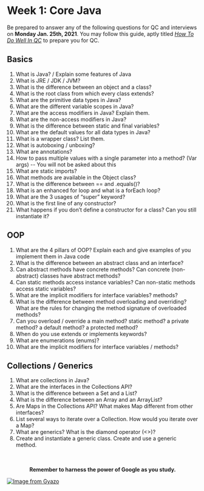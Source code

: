 # Week 1: Core Java
Be prepared to answer any of the following questions for QC and interviews on **Monday Jan. 25th, 2021**.  You may follow this guide, aptly titled [*How To Do Well In QC*](https://github.com/210119-ROC/demos/blob/main/week1/how-to-do-well-in-qc.md) to prepare you for QC.

## Basics
1. What is Java? / Explain some features of Java
2. What is JRE / JDK / JVM?
3. What is the difference between an object and a class?
4. What is the root class from which every class extends?
5. What are the primitive data types in Java?
6. What are the different variable scopes in Java?
7. What are the access modifiers in Java? Explain them.
8. What are the non-access modifiers in Java?
9. What is the difference between static and final variables?
10. What are the default values for all data types in Java?
11. What is a wrapper class? List them.
12. What is autoboxing / unboxing?
13. What are annotations?
14. How to pass multiple values with a single parameter into a method? (Var args) -- You will not be asked about this
15. What are static imports?
16. What methods are available in the Object class?
17. What is the difference between == and .equals()?
18. What is an enhanced for loop and what is a forEach loop?
19. What are the 3 usages of “super” keyword?
20. What is the first line of any constructor?
21. What happens if you don’t define a constructor for a class? Can you still instantiate it?

## OOP
1. What are the 4 pillars of OOP? Explain each and give examples of you implement them in Java code
2. What is the difference between an abstract class and an interface?
3. Can abstract methods have concrete methods? Can concrete (non-abstract) classes have abstract methods?
4. Can static methods access instance variables? Can non-static methods access static variables?
5. What are the implicit modifiers for interface variables? methods?
6. What is the difference between method overloading and overriding? What are the rules for changing the method signature of overloaded methods?
7. Can you overload / override a main method? static method? a private method? a default method? a protected method?
8. When do you use extends or implements keywords?
9. What are enumerations (enums)?
10. What are the implicit modifiers for interface variables / methods?

## Collections / Generics
1. What are collections in Java?
2. What are the interfaces in the Collections API?
3. What is the difference between a Set and a List?
4. What is the difference between an Array and an ArrayList?
8. Are Maps in the Collections API? What makes Map different from other interfaces?
9. List several ways to iterate over a Collection. How would you iterate over a Map?
12. What are generics? What is the diamond operator (<>)? 
13. Create and instantiate a generic class. Create and use a generic method.

<br>
<br>

<div align="center"><strong>Remember to harness the power of Google as you study.</strong></div>

[![Image from Gyazo](https://i.gyazo.com/067549d67e91a451ad38e2fef1c02493.gif)](https://gyazo.com/067549d67e91a451ad38e2fef1c02493)
